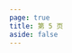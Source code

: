```yaml
---
page: true
title: 第 5 页
aside: false
---
```

<script setup>
import Page from "../.vitepress/theme/components/Page.vue";
import { useData } from "vitepress";
const { theme } = useData();
const posts = theme.value.posts.slice(40,50)
</script>
<Page :posts="posts" :pageCurrent="5" :pagesNum="10" />